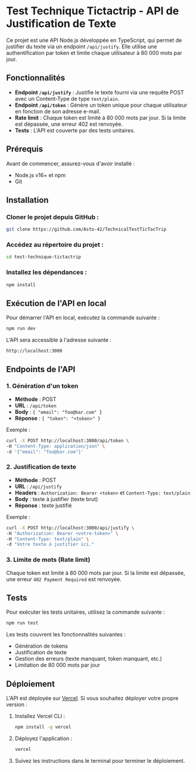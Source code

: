 # Test Technique Tictactrip - API de Justification de Texte

Ce projet est une API Node.js développée en TypeScript, qui permet de justifier du texte via un endpoint `/api/justify`. Elle utilise une authentification par token et limite chaque utilisateur à 80 000 mots par jour.

## Fonctionnalités

- **Endpoint `/api/justify`** : Justifie le texte fourni via une requête POST avec un Content-Type de type `text/plain`.
- **Endpoint `/api/token`** : Génère un token unique pour chaque utilisateur en fonction de son adresse e-mail.
- **Rate limit** : Chaque token est limité à 80 000 mots par jour. Si la limite est dépassée, une erreur 402 est renvoyée.
- **Tests** : L'API est couverte par des tests unitaires.

## Prérequis

Avant de commencer, assurez-vous d'avoir installé :

- Node.js v16+ et npm
- Git

## Installation

### Cloner le projet depuis GitHub :

```bash
git clone https://github.com/Asto-42/TechnicalTestTicTacTrip
```

### Accédez au répertoire du projet :

```bash
cd test-technique-tictactrip
```

### Installez les dépendances :

```bash
npm install
```

## Exécution de l'API en local

Pour démarrer l'API en local, exécutez la commande suivante :

```bash
npm run dev
```

L'API sera accessible à l'adresse suivante :

```
http://localhost:3000
```

## Endpoints de l'API

### 1. Génération d'un token

- **Méthode** : POST
- **URL** : `/api/token`
- **Body** : `{ "email": "foo@bar.com" }`
- **Réponse** : `{ "token": "<token>" }`

Exemple :

```bash
curl -X POST http://localhost:3000/api/token \
-H "Content-Type: application/json" \
-d '{"email": "foo@bar.com"}'
```

### 2. Justification de texte

- **Méthode** : POST
- **URL** : `/api/justify`
- **Headers** : `Authorization: Bearer <token>` et `Content-Type: text/plain`
- **Body** : texte à justifier (texte brut)
- **Réponse** : texte justifié

Exemple :

```bash
curl -X POST http://localhost:3000/api/justify \
-H "Authorization: Bearer <votre-token>" \
-H "Content-Type: text/plain" \
-d "Votre texte à justifier ici."
```

### 3. Limite de mots (Rate limit)

Chaque token est limité à 80 000 mots par jour. Si la limite est dépassée, une erreur `402 Payment Required` est renvoyée.

## Tests

Pour exécuter les tests unitaires, utilisez la commande suivante :

```bash
npm run test
```

Les tests couvrent les fonctionnalités suivantes :
- Génération de tokens
- Justification de texte
- Gestion des erreurs (texte manquant, token manquant, etc.)
- Limitation de 80 000 mots par jour

## Déploiement

L'API est déployée sur [Vercel](https://vercel.com/). Si vous souhaitez déployer votre propre version :

1. Installez Vercel CLI :

   ```bash
   npm install -g vercel
   ```

2. Déployez l'application :

   ```bash
   vercel
   ```

3. Suivez les instructions dans le terminal pour terminer le déploiement.